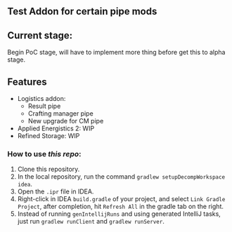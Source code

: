 ## Test Addon for certain pipe mods  
## Current stage: 
Begin PoC stage, will have to implement more thing before get this to alpha stage.
## Features
- Logistics addon:
  + Result pipe
  + Crafting manager pipe
  + New upgrade for CM pipe  
- Applied Energistics 2:  WIP  
- Refined Storage:  WIP  
  
    
  
  
### How to use *this repo*:  
1. Clone this repository.
2. In the local repository, run the command `gradlew setupDecompWorkspace idea`.
3. Open the `.ipr` file in IDEA.
4. Right-click in IDEA `build.gradle` of your project, and select `Link Gradle Project`, after completion, hit `Refresh All` in the gradle tab on the right.
5. Instead of running `genIntellijRuns` and using generated IntelliJ tasks, just run `gradlew runClient` and `gradlew runServer`.
